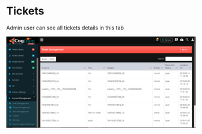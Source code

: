 # Tickets

Admin user can see all tickets details in this tab

![](../../.gitbook/assets/image%20%2840%29.png)

